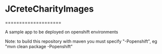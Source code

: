 # JCreteCharityImages
====================

A sample app to be deployed on openshift environments

Note: to build this repository with maven you must specify "-Popenshift", eg "mvn clean package -Popenshift"

